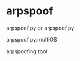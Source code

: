 arpspoof
========

arpspoof.py <victim IP>
or
arpspoof.py

arpspoof.py.multiOS <victim IP> <router IP>

arpspoofing tool
